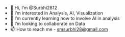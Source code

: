 - 👋 Hi, I’m @Surbhi2812
- 👀 I’m interested in Analysis, AI, Visualization
- 🌱 I’m currently learning how to involve AI in analysis
- 💞️ I’m looking to collaborate on Data
- 📫 How to reach me - smsurbhi28@gmail.com

<!---
Surbhi2812/Surbhi2812 is a ✨ special ✨ repository because its `README.md` (this file) appears on your GitHub profile.
You can click the Preview link to take a look at your changes.
--->
